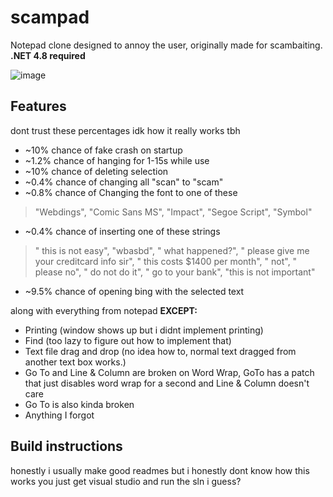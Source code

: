 # scampad

Notepad clone designed to annoy the user, originally made for scambaiting.
**.NET 4.8 required**

![image](https://user-images.githubusercontent.com/49620652/181858585-57d225a1-3fa3-4907-af49-1fa6e433777b.png)


## Features
dont trust these percentages idk how it really works tbh
- ~10% chance of fake crash on startup
- ~1.2% chance of hanging for 1-15s while use
- ~10% chance of deleting selection
- ~0.4% chance of changing all "scan" to "scam"
- ~0.8% chance of Changing the font to one of these
> "Webdings", "Comic Sans MS", "Impact", "Segoe Script", "Symbol"
- ~0.4% chance of inserting one of these strings
> " this is not easy", "wbasbd", " what happened?", " please give me your creditcard info sir",
  " this costs $1400 per month", " not", " please no", " do not do it", " go to your bank", "this is not important"
- ~9.5% chance of opening bing with the selected text

along with everything from notepad
**EXCEPT:**
- Printing (window shows up but i didnt implement printing)
- Find (too lazy to figure out how to implement that)
- Text file drag and drop (no idea how to, normal text dragged from another text box works.)
- Go To and Line & Column are broken on Word Wrap, GoTo has a patch that just disables word wrap for a second and Line & Column doesn't care
- Go To is also kinda broken 
- Anything I forgot

## Build instructions
honestly i usually make good readmes but i honestly dont know how this works you just get visual studio and run the sln i guess?
